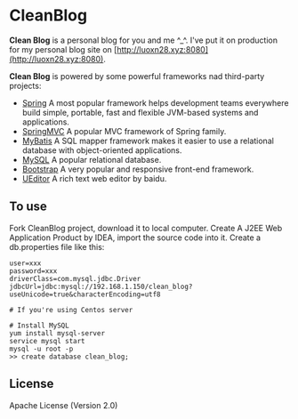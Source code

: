 # CleanBlog
**Clean Blog** is a personal blog for you and me ^_^.
I've put it on production for my personal blog site on [http://luoxn28.xyz:8080](http://luoxn28.xyz:8080).

**Clean Blog** is powered by some powerful frameworks nad third-party projects:
- [Spring](https://spring.io/)  A most popular framework helps development teams everywhere build simple, portable, fast and flexible JVM-based systems and applications.
- [SpringMVC](https://spring.io/)  A popular MVC framework of Spring family.
- [MyBatis](http://ibatis.apache.org/)  A SQL mapper framework makes it easier to use a relational database with object-oriented applications.
- [MySQL](http://www.mysql.com/)  A popular relational database.
- [Bootstrap](http://www.bootcss.com/)  A very popular and responsive front-end framework.
- [UEditor](http://ueditor.baidu.com/website/)  A rich text web editor by baidu.

## To use
Fork CleanBlog project, download it to local computer.
Create A J2EE Web Application Product by IDEA, import the source code into it.
Create a db.properties file like this:

```
user=xxx
password=xxx
driverClass=com.mysql.jdbc.Driver
jdbcUrl=jdbc:mysql://192.168.1.150/clean_blog?useUnicode=true&characterEncoding=utf8
```

```
# If you're using Centos server

# Install MySQL
yum install mysql-server
service mysql start
mysql -u root -p
>> create database clean_blog;
```

## License
Apache License (Version 2.0)